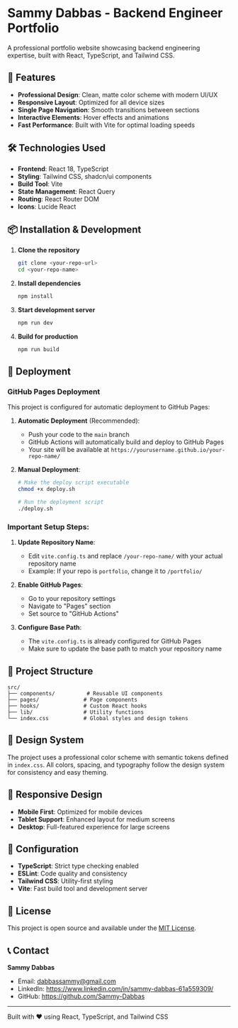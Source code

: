 
# Sammy Dabbas - Backend Engineer Portfolio

A professional portfolio website showcasing backend engineering expertise, built with React, TypeScript, and Tailwind CSS.

## 🚀 Features

- **Professional Design**: Clean, matte color scheme with modern UI/UX
- **Responsive Layout**: Optimized for all device sizes
- **Single Page Navigation**: Smooth transitions between sections
- **Interactive Elements**: Hover effects and animations
- **Fast Performance**: Built with Vite for optimal loading speeds

## 🛠️ Technologies Used

- **Frontend**: React 18, TypeScript
- **Styling**: Tailwind CSS, shadcn/ui components
- **Build Tool**: Vite
- **State Management**: React Query
- **Routing**: React Router DOM
- **Icons**: Lucide React

## 📦 Installation & Development

1. **Clone the repository**
   ```bash
   git clone <your-repo-url>
   cd <your-repo-name>
   ```

2. **Install dependencies**
   ```bash
   npm install
   ```

3. **Start development server**
   ```bash
   npm run dev
   ```

4. **Build for production**
   ```bash
   npm run build
   ```

## 🚀 Deployment

### GitHub Pages Deployment

This project is configured for automatic deployment to GitHub Pages:

1. **Automatic Deployment** (Recommended):
   - Push your code to the `main` branch
   - GitHub Actions will automatically build and deploy to GitHub Pages
   - Your site will be available at `https://yourusername.github.io/your-repo-name/`

2. **Manual Deployment**:
   ```bash
   # Make the deploy script executable
   chmod +x deploy.sh
   
   # Run the deployment script
   ./deploy.sh
   ```

### Important Setup Steps:

1. **Update Repository Name**: 
   - Edit `vite.config.ts` and replace `/your-repo-name/` with your actual repository name
   - Example: If your repo is `portfolio`, change it to `/portfolio/`

2. **Enable GitHub Pages**:
   - Go to your repository settings
   - Navigate to "Pages" section
   - Set source to "GitHub Actions"

3. **Configure Base Path**:
   - The `vite.config.ts` is already configured for GitHub Pages
   - Make sure to update the base path to match your repository name

## 📁 Project Structure

```
src/
├── components/          # Reusable UI components
├── pages/              # Page components
├── hooks/              # Custom React hooks
├── lib/                # Utility functions
└── index.css           # Global styles and design tokens
```

## 🎨 Design System

The project uses a professional color scheme with semantic tokens defined in `index.css`. All colors, spacing, and typography follow the design system for consistency and easy theming.

## 📱 Responsive Design

- **Mobile First**: Optimized for mobile devices
- **Tablet Support**: Enhanced layout for medium screens
- **Desktop**: Full-featured experience for large screens

## 🔧 Configuration

- **TypeScript**: Strict type checking enabled
- **ESLint**: Code quality and consistency
- **Tailwind CSS**: Utility-first styling
- **Vite**: Fast build tool and development server

## 📄 License

This project is open source and available under the [MIT License](LICENSE).

## 📞 Contact

**Sammy Dabbas**
- Email: dabbassammy@gmail.com
- LinkedIn: https://www.linkedin.com/in/sammy-dabbas-61a559309/
- GitHub: https://github.com/Sammy-Dabbas

---

Built with ❤️ using React, TypeScript, and Tailwind CSS

